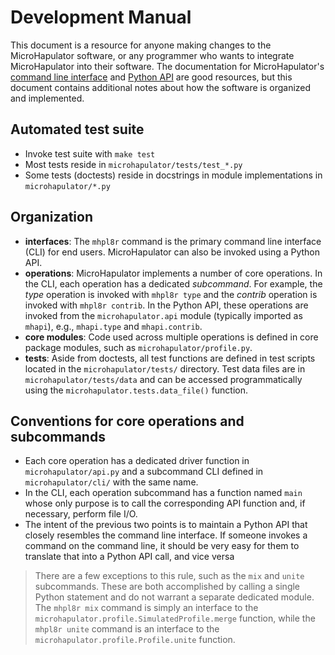 # Development Manual

This document is a resource for anyone making changes to the MicroHapulator software, or any programmer who wants to integrate MicroHapulator into their software.
The documentation for MicroHapulator's [command line interface](cli.md) and [Python API](api.md) are good resources, but this document contains additional notes about how the software is organized and implemented.


## Automated test suite

- Invoke test suite with `make test`
- Most tests reside in `microhapulator/tests/test_*.py`
- Some tests (doctests) reside in docstrings in module implementations in `microhapulator/*.py`


## Organization

- **interfaces**: The `mhpl8r` command is the primary command line interface (CLI) for end users.
  MicroHapulator can also be invoked using a Python API.
- **operations**: MicroHapulator implements a number of core operations.
  In the CLI, each operation has a dedicated *subcommand*.
  For example, the *type* operation is invoked with `mhpl8r type` and the *contrib* operation is invoked with `mhpl8r contrib`.
  In the Python API, these operations are invoked from the `microhapulator.api` module (typically imported as `mhapi`), e.g., `mhapi.type` and `mhapi.contrib`.
- **core modules**: Code used across multiple operations is defined in core package modules, such as `microhapulator/profile.py`.
- **tests**: Aside from doctests, all test functions are defined in test scripts located in the `microhapulator/tests/` directory.
  Test data files are in `microhapulator/tests/data` and can be accessed programmatically using the `microhapulator.tests.data_file()` function.


## Conventions for core operations and subcommands

- Each core operation has a dedicated driver function in `microhapulator/api.py` and a subcommand CLI defined in `microhapulator/cli/` with the same name.
- In the CLI, each operation subcommand has a function named `main` whose only purpose is to call the corresponding API function and, if necessary, perform file I/O.
- The intent of the previous two points is to maintain a Python API that closely resembles the command line interface.
  If someone invokes a command on the command line, it should be very easy for them to translate that into a Python API call, and vice versa

> There are a few exceptions to this rule, such as the `mix` and `unite` subcommands.
> These are both accomplished by calling a single Python statement and do not warrant a separate dedicated module.
> The `mhpl8r mix` command is simply an interface to the `microhapulator.profile.SimulatedProfile.merge` function, while the `mhpl8r unite` command is an interface to the `microhapulator.profile.Profile.unite` function.

